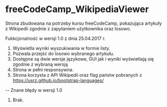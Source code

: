 # freeCodeCamp_WikipediaViewer
Strona zbudowana na potrzeby kursu freeCodeCamp, pokazująca artykuły z Wikipedii zgodnie z zapytaniem użytkownika oraz losowo.

Fukkcjonalność w wersji 1.0 z dnia 25.04.2017 r.

1. Wyświetla wyniki wyszukiwania w formie listy.
2. Pozwala przejść do losowo wybranego artykułu.
3. Dostępne są dwie wersje językowe, GUI jak i wyniki wyświetlają się zgodnie z wybraną wersją
4. Strona w pełni responsywna.
5. Strona korzysta z API Wikipedii oraz flag państw pobranych z https://usrz.github.io/bootstrap-languages/


-- 
Znane błędy w wersji 1.0

1. Brak.